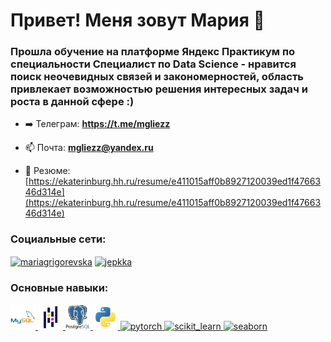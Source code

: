 <h1 align="left">Привет! Меня зовут Мария 👋</h1>
<h3 align="left">Прошла обучение на платформе Яндекс Практикум по специальности Специалист по Data Science - нравится поиск неочевидных связей и закономерностей, область привлекает возможностью решения интересных задач и роста в данной сфере :)</h3>

- ➡️ Телеграм: **https://t.me/mgliezz**

- 📫 Почта: **mgliezz@yandex.ru**

- 📄 Резюме: [https://ekaterinburg.hh.ru/resume/e411015aff0b8927120039ed1f4766346d314e](https://ekaterinburg.hh.ru/resume/e411015aff0b8927120039ed1f4766346d314e)

<h3 align="left">Социальные сети:</h3>
<p align="left">
<a href="https://kaggle.com/maria grigorevska" target="blank"><img align="center" src="https://raw.githubusercontent.com/rahuldkjain/github-profile-readme-generator/master/src/images/icons/Social/kaggle.svg" alt="mariagrigorevska" height="30" width="40" /></a>
<a href="https://instagram.com/jepkka" target="blank"><img align="center" src="https://raw.githubusercontent.com/rahuldkjain/github-profile-readme-generator/master/src/images/icons/Social/instagram.svg" alt="jepkka" height="30" width="40" /></a>
</p>

<h3 align="left">Основные навыки:</h3>
<p align="left"> <a href="https://www.mysql.com/" target="_blank" rel="noreferrer"> <img src="https://raw.githubusercontent.com/devicons/devicon/master/icons/mysql/mysql-original-wordmark.svg" alt="mysql" width="40" height="40"/> </a> <a href="https://pandas.pydata.org/" target="_blank" rel="noreferrer"> <img src="https://raw.githubusercontent.com/devicons/devicon/2ae2a900d2f041da66e950e4d48052658d850630/icons/pandas/pandas-original.svg" alt="pandas" width="40" height="40"/> </a> <a href="https://www.postgresql.org" target="_blank" rel="noreferrer"> <img src="https://raw.githubusercontent.com/devicons/devicon/master/icons/postgresql/postgresql-original-wordmark.svg" alt="postgresql" width="40" height="40"/> </a> <a href="https://www.python.org" target="_blank" rel="noreferrer"> <img src="https://raw.githubusercontent.com/devicons/devicon/master/icons/python/python-original.svg" alt="python" width="40" height="40"/> </a> <a href="https://pytorch.org/" target="_blank" rel="noreferrer"> <img src="https://www.vectorlogo.zone/logos/pytorch/pytorch-icon.svg" alt="pytorch" width="40" height="40"/> </a> <a href="https://scikit-learn.org/" target="_blank" rel="noreferrer"> <img src="https://upload.wikimedia.org/wikipedia/commons/0/05/Scikit_learn_logo_small.svg" alt="scikit_learn" width="40" height="40"/> </a> <a href="https://seaborn.pydata.org/" target="_blank" rel="noreferrer"> <img src="https://seaborn.pydata.org/_images/logo-mark-lightbg.svg" alt="seaborn" width="40" height="40"/> </a> </p>
